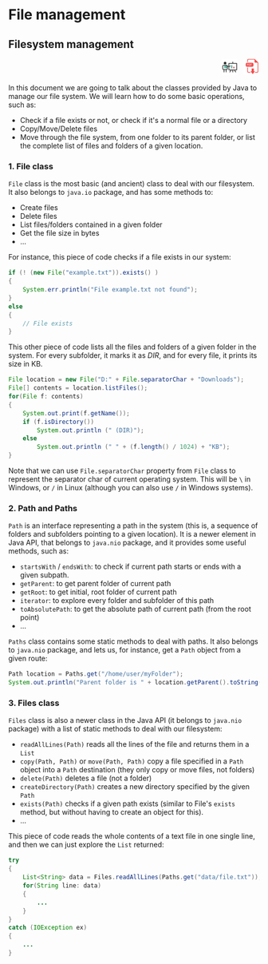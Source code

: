 # File management

## Filesystem management

<div style="text-align: right">
<a target="_blank" href="slides/07c.html"><img src="../../img/diapositivas.png" width="32" /></a>&nbsp;&nbsp;
<a target="_blank" href="07c.pdf"><img src="../../img/pdf.png" width="32" /></a>
</div>

In this document we are going to talk about the classes provided by Java to manage our file system. We will learn how to do some basic operations, such as:

* Check if a file exists or not, or check if it's a normal file or a directory
* Copy/Move/Delete files
* Move through the file system, from one folder to its parent folder, or list the complete list of files and folders of a given location.

### 1. File class

`File` class is the most basic (and ancient) class to deal with our filesystem. It also belongs to `java.io` package, and has some methods to:

* Create files
* Delete files
* List files/folders contained in a given folder
* Get the file size in bytes
* ...

For instance, this piece of code checks if a file exists in our system:

```java
if (! (new File("example.txt")).exists() ) 
{
    System.err.println("File example.txt not found");
}
else
{
    // File exists
}
```

This other piece of code lists all the files and folders of a given folder in the system. For every subfolder, it marks it as *DIR*, and for every file, it prints its size in KB.

```java
File location = new File("D:" + File.separatorChar + "Downloads");
File[] contents = location.listFiles();
for(File f: contents)
{
    System.out.print(f.getName());
    if (f.isDirectory())
        System.out.println (" (DIR)");
    else
        System.out.println (" " + (f.length() / 1024) + "KB");
}
```

Note that we can use `File.separatorChar` property from `File` class to represent the separator char of current operating system. This will be `\` in Windows, or `/` in Linux (although you can also use `/` in Windows systems).

### 2. Path and Paths

`Path` is an interface representing a path in the system (this is, a sequence of folders and subfolders pointing to a given location). It is a newer element in Java API, that belongs to `java.nio` package, and it provides some useful methods, such as:

* `startsWith` / `endsWith`: to check if current path starts or ends with a given subpath.
* `getParent`: to get parent folder of current path
* `getRoot`: to get initial, root folder of current path
* `iterator`: to explore every folder and subfolder of this path
* `toAbsolutePath`: to get the absolute path of current path (from the root point)
* ...

`Paths` class contains some static methods to deal with paths. It also belongs to `java.nio` package, and lets us, for instance, get a `Path` object from a given route:

```java
Path location = Paths.get("/home/user/myFolder");
System.out.println("Parent folder is " + location.getParent().toString());
```

### 3. Files class

`Files` class is also a newer class in the Java API (it belongs to `java.nio` package) with a list of static methods to deal with our filesystem:

* `readAllLines(Path)` reads all the lines of the file and returns them in a `List`
* `copy(Path, Path)` or `move(Path, Path)` copy a file specified in a `Path` object into a `Path` destination (they only copy or move files, not folders)
* `delete(Path)` deletes a file (not a folder)
* `createDirectory(Path)` creates a new directory specified by the given `Path`
* `exists(Path)` checks if a given path exists (similar to File's `exists` method, but without having to create an object for this).
* ...

This piece of code reads the whole contents of a text file in one single line, and then we can just explore the `List` returned:

```java
try
{
    List<String> data = Files.readAllLines(Paths.get("data/file.txt"));
    for(String line: data)
    {
        ...
    }
}
catch (IOException ex)
{
    ...
}
```
